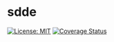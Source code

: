 # sdde
[![License: MIT](https://img.shields.io/badge/License-MIT-yellow.svg)](https://opensource.org/licenses/MIT) [![Coverage Status](https://coveralls.io/repos/github/misterpalmer/sdde/badge.svg?branch=main)](https://coveralls.io/github/misterpalmer/sdde?branch=main)
